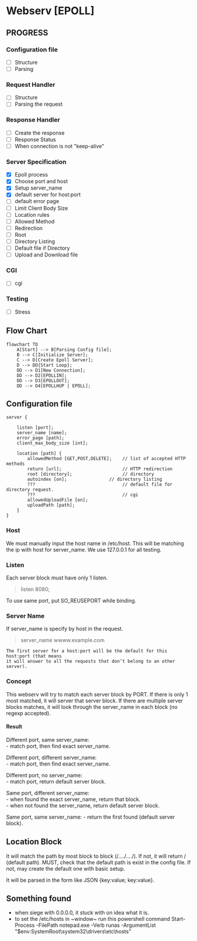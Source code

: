 # Webserv [EPOLL]

## PROGRESS
### Configuration file
- [ ] Structure
- [ ] Parsing

### Request Handler
- [ ] Structure
- [ ] Parsing the request

### Response Handler
- [ ] Create the response
- [ ] Response Status
- [ ] When connection is not "keep-alive"

### Server Specification
- [x] Epoll process
- [x] Choose port and host
- [x] Setup server_name
- [x] default server for host:port
- [ ] default error page
- [ ] Limit Client Body Size
- [ ] Location rules
- [ ] Allowed Method
- [ ] Redirection
- [ ] Root
- [ ] Directory Listing
- [ ] Default file if Directory
- [ ] Upload and Download file

### CGI
- [ ] cgi

### Testing
- [ ] Stress

## Flow Chart
```mermaid
flowchart TD
    A[Start] --> B[Parsing Config file];
    B --> C[Initialize Server];
    C --> D[Create Epoll Server];
    D --> DD{Start Loop};
    DD --> D1[New Connection];
    DD --> D2[EPOLLIN];
    DD --> D3[EPOLLOUT];
    DD --> D4[EPOLLHUP | EPOLL];
```

## Configuration file

```
server {

    listen [port];
    server_name [name];
    error_page [path];
    client_max_body_size [int];

    location [path] {
        allowedMethod [GET,POST,DELETE];    // list of accepted HTTP methods
        return [url];                       // HTTP redirection
        root [directory];                   // directory
        autoindex [on];                // directory listing
        ???                                 // default file for directory request.
        ???                                 // cgi
        allowedUploadFile [on];
        uploadPath [path];
    }
}
```

### Host
We must manually input the host name in /etc/host. This will be matching the ip with host for server_name.
We use 127.0.0.1 for all testing.

### Listen
Each server block must have only 1 listen.
> listen 8080;

To use same port, put SO_REUSEPORT while binding.

### Server Name
If server_name is specify by host in the request.
> server_name wwww.example.com

```
The first server for a host:port will be the default for this host:port (that means
it will answer to all the requests that don’t belong to an other server).
```

### Concept
This webserv will try to match each server block by PORT. If there is only 1 most matched, it will server that server block. If there are multiple server blocks matches, it will look through the server_name in each block (no regexp accepted).

#### Result
Different port, same server_name:\
    - match port, then find exact server_name.

Different port, different server_name:\
    - match port, then find exact server_name.

Different port, no server_name:\
    - match port, return default server block.

Same port, different server_name:\
    - when found the exact server_name, return that block.\
    - when not found the server_name, return default server block.

Same port, same server_name:
    - return the first found (default server block).

## Location Block
It will match the path by most block to block (/..../..../). If not, it will return / (default path).
MUST, check that the default path is exist in the config file. If not, may create the default one with basic setup.

It will be parsed in the form like JSON {key:value; key:value}.

## Something found
- when siege with 0.0.0.0, it stuck with on idea what it is.
- to set the /etc/hosts in ~window~ run this powershell command 
    Start-Process -FilePath notepad.exe -Verb runas -ArgumentList "$env:SystemRoot\system32\drivers\etc\hosts"
